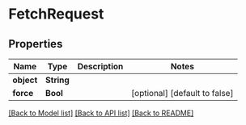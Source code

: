 # FetchRequest

## Properties
Name | Type | Description | Notes
------------ | ------------- | ------------- | -------------
**object** | **String** |  | 
**force** | **Bool** |  | [optional] [default to false]

[[Back to Model list]](../README.md#documentation-for-models) [[Back to API list]](../README.md#documentation-for-api-endpoints) [[Back to README]](../README.md)


